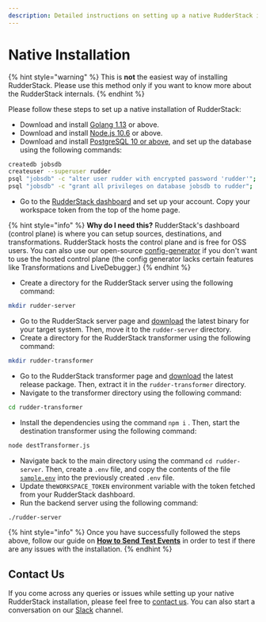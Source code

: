 ```yaml
---
description: Detailed instructions on setting up a native RudderStack installation
---
```


# Native Installation

{% hint style="warning" %}
This is **not** the easiest way of installing RudderStack. Please use this method only if you want to know more about the RudderStack internals.
{% endhint %}

Please follow these steps to set up a native installation of RudderStack:

* Download and install [Golang 1.13](https://golang.org/dl/) or above.
* Download and install [Node.js 10.6](https://nodejs.org/en/download/) or above.
* Download and install [PostgreSQL 10 or above](https://www.postgresql.org/download/), and set up the database using the following commands:

```bash
createdb jobsdb
createuser --superuser rudder
psql "jobsdb" -c "alter user rudder with encrypted password 'rudder'";
psql "jobsdb" -c "grant all privileges on database jobsdb to rudder";

```

* Go to the [RudderStack dashboard](https://app.rudderlabs.com/signup) and set up your account. Copy your workspace token from the top of the home page.

{% hint style="info" %}
**Why do I need this?** RudderStack's dashboard (control plane) is where you can setup sources, destinations, and transformations. RudderStack hosts the control plane and is free for OSS users. You can also use our open-source [config-generator](https://github.com/rudderlabs/config-generator) if you don't want to use the hosted control plane (the config generator lacks certain features like Transformations and LiveDebugger.)
{% endhint %}

* Create a directory for the RudderStack server using the following command:

```bash
mkdir rudder-server
```

* Go to the RudderStack server page and [download](https://github.com/rudderlabs/rudder-server/releases) the latest binary for your target system. Then, move it to the `rudder-server` directory.
* Create a directory for the RudderStack transformer using the following command:

```bash
mkdir rudder-transformer
```

* Go to the RudderStack transformer page and [download](https://github.com/rudderlabs/rudder-transformer/releases) the latest release package. Then, extract it in the `rudder-transformer` directory.
* Navigate to the transformer directory using the following command:

```bash
cd rudder-transformer
```

* Install the dependencies using the command `npm i` . Then, start the destination transformer using the following command:

```bash
node destTransformer.js
```

* Navigate back to the main directory using the command `cd rudder-server`. Then, create a `.env` file, and copy the contents of the file [`sample.env`](https://github.com/rudderlabs/rudder-server/blob/master/config/sample.env) into the previously created `.env` file.
* Update the`WORKSPACE_TOKEN` environment variable with the token fetched from your RudderStack dashboard.
* Run the backend server using the following command:

```bash
./rudder-server
```

{% hint style="info" %}
Once you have successfully followed the steps above, follow our guide on [**How to Send Test Events**](https://docs.rudderstack.com/getting-started/installing-and-setting-up-rudderstack#how-to-send-test-events) in order to test if there are any issues with the installation.
{% endhint %}

## Contact Us

If you come across any queries or issues while setting up your native RudderStack installation, please feel free to [contact us](mailto:%20docs@rudderstack.com). You can also start a conversation on our [Slack](https://resources.rudderstack.com/join-rudderstack-slack) channel.


